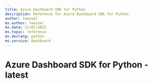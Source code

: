 ```yaml
---
title: Azure Dashboard SDK for Python
description: Reference for Azure Dashboard SDK for Python
author: lmazuel
ms.author: lmazuel
ms.data: 11/07/2022
ms.topic: reference
ms.devlang: python
ms.service: dashboard
---
```

# Azure Dashboard SDK for Python - latest

